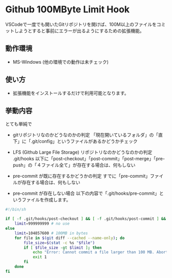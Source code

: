 # Github 100MByte Limit Hook

VSCodeで一度でも開いたGitリポジトリを開けば、100M以上のファイルをコミットしようとすると事前にエラーが出るようにするための拡張機能。

## 動作環境
- MS-Windows (他の環境での動作は未チェック)

## 使い方
- 拡張機能をインストールするだけで利用可能となります。

## 挙動内容
とても単純で

- gitリポジトリなのかどうなのかの判定
「現在開いているフォルダ」の「直下」に「.git/config」というファイルがあるかどうかチェック

- LFS (Github Large File Storage) リポジトリなのかどうなのかの判定
.git/hooks 以下に「post-checkout」「post-commit」「post-merge」「pre-push」の「４ファイル全て」が存在する場合は、何もしない

- pre-commit が既に存在するかどうかの判定
すでに「pre-commit」ファイルが存在する場合は、何もしない

- pre-commit が存在しない場合
以下の内容で「.git/hooks/pre-commit」というファイルを作成します。

```bash
#!/bin/sh

if [ -f .git/hooks/post-checkout ] && [ -f .git/hooks/post-commit ] && [ -f .git/hooks/post-merge ] && [ -f .git/hooks/pre-push ]; then
    limit=999999999 # no use
else
    limit=104857600 # 100MB in bytes
    for file in $(git diff --cached --name-only); do
        file_size=$(stat -c %s "$file")
        if [ $file_size -gt $limit ]; then
            echo "Error: Cannot commit a file larger than 100 MB. Abort commit."
            exit 1
        fi
    done
fi

```
